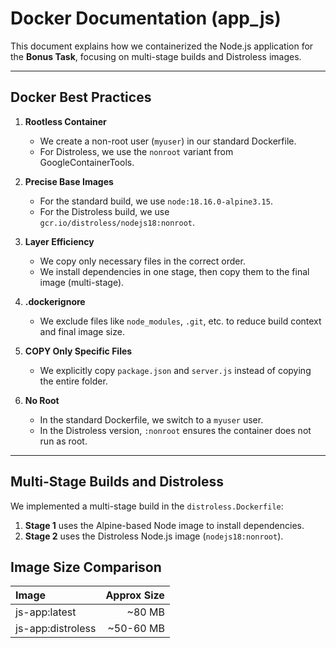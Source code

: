 # Docker Documentation (app_js)

This document explains how we containerized the Node.js application for the **Bonus Task**, focusing on multi-stage builds and Distroless images.

---

## Docker Best Practices

1. **Rootless Container**  
   - We create a non-root user (`myuser`) in our standard Dockerfile.
   - For Distroless, we use the `nonroot` variant from GoogleContainerTools.

2. **Precise Base Images**  
   - For the standard build, we use `node:18.16.0-alpine3.15`.
   - For the Distroless build, we use `gcr.io/distroless/nodejs18:nonroot`.

3. **Layer Efficiency**  
   - We copy only necessary files in the correct order.
   - We install dependencies in one stage, then copy them to the final image (multi-stage).

4. **.dockerignore**  
   - We exclude files like `node_modules`, `.git`, etc. to reduce build context and final image size.

5. **COPY Only Specific Files**  
   - We explicitly copy `package.json` and `server.js` instead of copying the entire folder.

6. **No Root**  
   - In the standard Dockerfile, we switch to a `myuser` user.
   - In the Distroless version, `:nonroot` ensures the container does not run as root.

---

## Multi-Stage Builds and Distroless

We implemented a multi-stage build in the `distroless.Dockerfile`:
1. **Stage 1** uses the Alpine-based Node image to install dependencies.
2. **Stage 2** uses the Distroless Node.js image (`nodejs18:nonroot`).

## Image Size Comparison

| Image |  Approx Size |
|:-|-------------:|
| js-app:latest |       ~80 MB |
| js-app:distroless |    ~50-60 MB |

